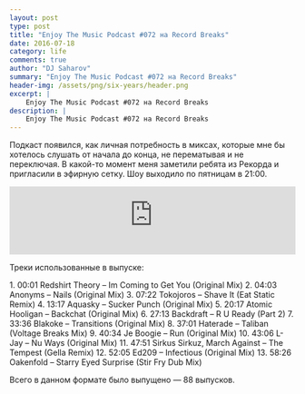 ```yaml
---
layout: post
type: post
title: "Enjoy The Music Podcast #072 на Record Breaks"
date: 2016-07-18
category: life
comments: true
author: "DJ Saharov"
summary: "Enjoy The Music Podcast #072 на Record Breaks"
header-img: /assets/png/six-years/header.png
excerpt: |
    Enjoy The Music Podcast #072 на Record Breaks
description: |
    Enjoy The Music Podcast #072 на Record Breaks
---
```


<p>
<span class="firstcharacter">П</span>одкаст появился, как личная потребность в миксах, которые мне бы хотелось слушать от начала до конца, не перематывая и не переключая. В какой-то момент меня заметили ребята из Рекорда и пригласили в эфирную сетку. Шоу выходило по пятницам в 21:00.
</p>

<iframe width="100%" height="120" src="https://player-widget.mixcloud.com/widget/iframe/?hide_cover=1&feed=%2Fdjsaharovofficial%2Fdj-saharov-enjoy-the-music-podcast-072%2F" frameborder="0" allow="encrypted-media; fullscreen; autoplay; idle-detection; speaker-selection; web-share;" ></iframe>

<p>Треки использованные в выпуске:</p>
1. 00:01 Redshirt Theory – Im Coming to Get You (Original Mix)
2. 04:03 Anonyms – Nails (Original Mix)
3. 07:22 Tokojoros – Shave It (Eat Static Remix)
4. 13:17 Aquasky – Sucker Punch (Original Mix)
5. 20:17 Atomic Hooligan – Backchat (Original Mix)
6. 27:13 Backdraft – R U Ready (Part 2)
7. 33:36 Blakoke – Transitions (Original Mix)
8. 37:01 Haterade – Taliban (Voltage Breaks Mix)
9. 40:34 Je Boogie – Run (Original Mix)
10. 43:06 L-Jay – Nu Ways (Original Mix)
11. 47:51 Sirkus Sirkuz, March Against – The Tempest (Gella Remix)
12. 52:05 Ed209 – Infectious (Original Mix)
13. 58:26 Oakenfold – Starry Eyed Surprise (Stir Fry Dub Mix)

<p>Всего в данном формате было выпущено &mdash; 88 выпусков.</p>